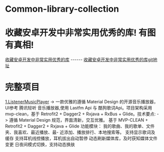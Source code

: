 # Common-library-collection
# 收藏安卓开发中非常实用优秀的库! 有图有真相!
[收藏安卓开发中非常实用优秀的库](https://juejin.im/entry/590c2538a22b9d0058e90f58) ------
[收藏安卓开发中非常实用优秀的库git地址](https://github.com/Blizzard-liu/AndroidUtils)


# 完整项目
[1.ListenerMusicPlayer](https://github.com/hefuyicoder/ListenerMusicPlayer)
-> 一款优雅的遵循 Material Design 的开源音乐播放器，UI参考 腾讯轻听 音乐播放器,使用 Lastfm Api 与 酷狗歌词Api。项目架构采用 mvp-clean，基于 Retrofit2 + Dagger2 + Rxjava + RxBus + Glide。技术要点:
->
  遵循 Material Design 规范，界面清新，交互优雅。
  基于 MVP-CLEAN + Retrofit2 + Dagger2 + Rxjava + Glide
  功能模块： 我的歌曲、我的歌单、文件夹、我喜欢、最近播放、最- 近添加、播放排行、本地搜索等。
  支持显示歌词及缓存
  支持耳机线控播放，耳机拔出自动暂停
  动态刷新媒体库，及时获知媒体文件变更
  日夜间模式切换，支持动态换肤
